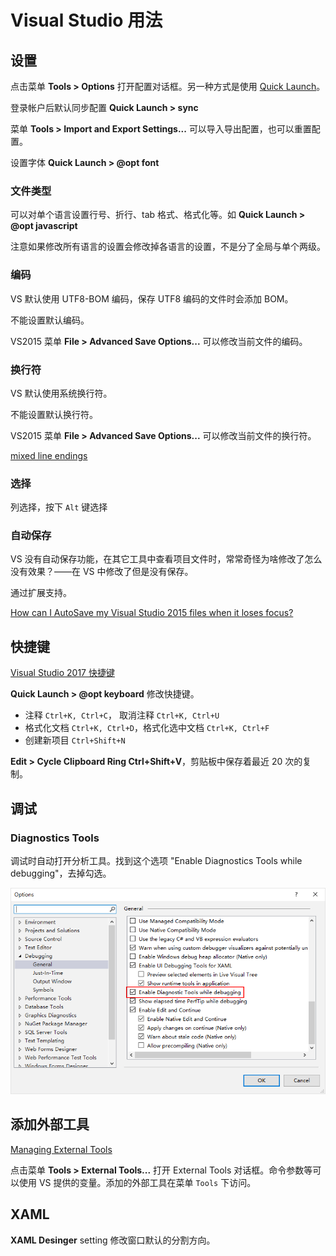 # Visual Studio 用法

## 设置

点击菜单 **Tools > Options** 打开配置对话框。另一种方式是使用 [Quick Launch](https://msdn.microsoft.com/en-us/library/hh417697.aspx)。

登录帐户后默认同步配置 **Quick Launch > sync**

菜单 **Tools > Import and Export Settings...** 可以导入导出配置，也可以重置配置。

设置字体 **Quick Launch > @opt font**

### 文件类型

可以对单个语言设置行号、折行、tab 格式、格式化等。如 **Quick Launch > @opt javascript**

注意如果修改所有语言的设置会修改掉各语言的设置，不是分了全局与单个两级。

### 编码

VS 默认使用 UTF8-BOM 编码，保存 UTF8 编码的文件时会添加 BOM。

不能设置默认编码。

VS2015 菜单 **File > Advanced Save Options...** 可以修改当前文件的编码。

### 换行符

VS 默认使用系统换行符。

不能设置默认换行符。

VS2015 菜单 **File > Advanced Save Options...** 可以修改当前文件的换行符。

[mixed line endings](http://www.adamtuliper.com/2015/10/stop-visual-studio-from-complaining.html)

### 选择

列选择，按下 `Alt` 键选择

### 自动保存

VS 没有自动保存功能，在其它工具中查看项目文件时，常常奇怪为啥修改了怎么没有效果？——在 VS 中修改了但是没有保存。

通过扩展支持。

[How can I AutoSave my Visual Studio 2015 files when it loses focus?](https://stackoverflow.com/questions/33574292/how-can-i-autosave-my-visual-studio-2015-files-when-it-loses-focus#)


## 快捷键

[Visual Studio 2017 快捷键](http://visualstudioshortcuts.com/2017/)

**Quick Launch > @opt keyboard** 修改快捷键。

- 注释 `Ctrl+K, Ctrl+C`， 取消注释  `Ctrl+K, Ctrl+U`
- 格式化文档 `Ctrl+K, Ctrl+D`，格式化选中文档 `Ctrl+K, Ctrl+F`
- 创建新项目 `Ctrl+Shift+N`

**Edit > Cycle Clipboard Ring Ctrl+Shift+V**，剪贴板中保存着最近 20 次的复制。


## 调试

### Diagnostics Tools

调试时自动打开分析工具。找到这个选项 "Enable Diagnostics Tools while debugging"，去掉勾选。

![](images/enable-diagnostics-tools.png)

## 添加外部工具

[Managing External Tools](https://msdn.microsoft.com/en-us/library/76712d27.aspx)

点击菜单 **Tools > External Tools...** 打开 External Tools 对话框。命令参数等可以使用 VS 提供的变量。添加的外部工具在菜单  `Tools` 下访问。


## XAML

**XAML Desinger** setting 修改窗口默认的分割方向。

